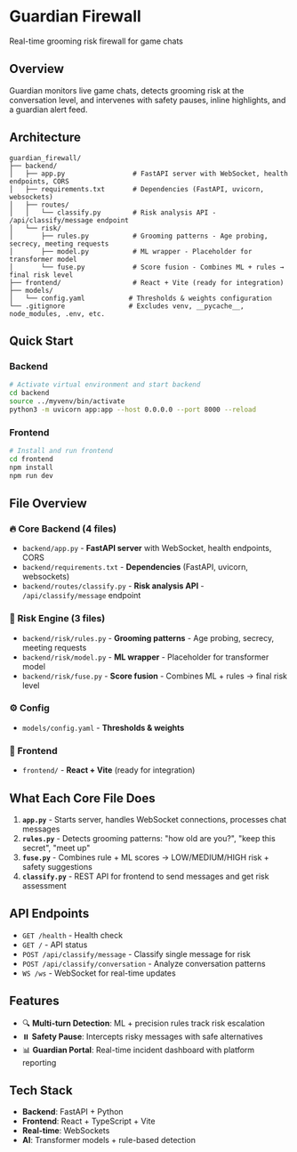 # Guardian Firewall

Real-time grooming risk firewall for game chats

## Overview

Guardian monitors live game chats, detects grooming risk at the conversation level, and intervenes with safety pauses, inline highlights, and a guardian alert feed.

## Architecture

```
guardian_firewall/
├── backend/
│   ├── app.py                 # FastAPI server with WebSocket, health endpoints, CORS
│   ├── requirements.txt       # Dependencies (FastAPI, uvicorn, websockets)
│   ├── routes/
│   │   └── classify.py        # Risk analysis API - /api/classify/message endpoint
│   └── risk/
│       ├── rules.py           # Grooming patterns - Age probing, secrecy, meeting requests
│       ├── model.py           # ML wrapper - Placeholder for transformer model
│       └── fuse.py            # Score fusion - Combines ML + rules → final risk level
├── frontend/                  # React + Vite (ready for integration)
├── models/
│   └── config.yaml           # Thresholds & weights configuration
└── .gitignore                # Excludes venv, __pycache__, node_modules, .env, etc.
```

## Quick Start

### Backend
```bash
# Activate virtual environment and start backend
cd backend
source ../myvenv/bin/activate
python3 -m uvicorn app:app --host 0.0.0.0 --port 8000 --reload
```

### Frontend
```bash
# Install and run frontend
cd frontend
npm install
npm run dev
```

## File Overview

### 🔥 Core Backend (4 files)
- `backend/app.py` - **FastAPI server** with WebSocket, health endpoints, CORS
- `backend/requirements.txt` - **Dependencies** (FastAPI, uvicorn, websockets)
- `backend/routes/classify.py` - **Risk analysis API** - `/api/classify/message` endpoint

### 🧠 Risk Engine (3 files)
- `backend/risk/rules.py` - **Grooming patterns** - Age probing, secrecy, meeting requests
- `backend/risk/model.py` - **ML wrapper** - Placeholder for transformer model
- `backend/risk/fuse.py` - **Score fusion** - Combines ML + rules → final risk level

### ⚙️ Config
- `models/config.yaml` - **Thresholds & weights**

### 🎨 Frontend
- `frontend/` - **React + Vite** (ready for integration)

## What Each Core File Does

1. **`app.py`** - Starts server, handles WebSocket connections, processes chat messages
2. **`rules.py`** - Detects grooming patterns: "how old are you?", "keep this secret", "meet up"
3. **`fuse.py`** - Combines rule + ML scores → LOW/MEDIUM/HIGH risk + safety suggestions
4. **`classify.py`** - REST API for frontend to send messages and get risk assessment

## API Endpoints

- `GET /health` - Health check
- `GET /` - API status
- `POST /api/classify/message` - Classify single message for risk
- `POST /api/classify/conversation` - Analyze conversation patterns
- `WS /ws` - WebSocket for real-time updates

## Features

- 🔍 **Multi-turn Detection**: ML + precision rules track risk escalation
- ⏸️ **Safety Pause**: Intercepts risky messages with safe alternatives
- 📊 **Guardian Portal**: Real-time incident dashboard with platform reporting

## Tech Stack

- **Backend**: FastAPI + Python
- **Frontend**: React + TypeScript + Vite
- **Real-time**: WebSockets
- **AI**: Transformer models + rule-based detection
